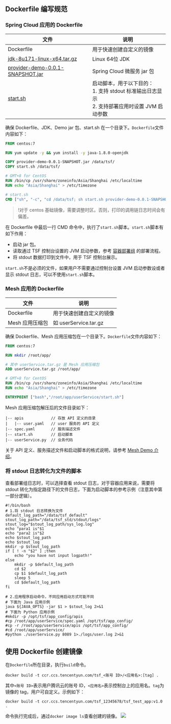 ## Dockerfile 编写规范

### Spring Cloud 应用的 Dockerfile

|文件|说明|
|---|---|
|Dockerfile | 用于快速创建自定义的镜像 |
|[jdk-8u171-linux-x64.tar.gz](http://www.oracle.com/technetwork/java/javase/downloads/jdk8-downloads-2133151.html)|Linux 64位 JDK| 
|[provider-demo-0.0.1-SNAPSHOT.jar ](https://main.qcloudimg.com/raw/8a71b41fee7908a6a9a3bd5ef03572d5/provider-demo-0.0.1-SNAPSHOT.jar)|Spring Cloud 微服务 jar 包|
|[start.sh ](https://main.qcloudimg.com/raw/d7a7565333eda38bbe79834d3224b775/start.sh)|启动脚本，用于以下目的：<br>1. 支持 stdout 标准输出日志显示<br>2. 支持部署应用时设置  JVM  启动参数 |

确保 Dockerfile、JDK、Demo jar 包、start.sh 在一个目录下。`Dockerfile`文件内容如下：
```dockerfile
FROM centos:7

RUN yum update -y && yum install -y java-1.8.0-openjdk

COPY provider-demo-0.0.1-SNAPSHOT.jar /data/tsf/
COPY start.sh /data/tsf/

# GMT+8 for CentOS
RUN /bin/cp /usr/share/zoneinfo/Asia/Shanghai /etc/localtime
RUN echo "Asia/Shanghai" > /etc/timezone

# start.sh
CMD ["sh", "-c", "cd /data/tsf; sh start.sh provider-demo-0.0.1-SNAPSHOT.jar /data/tsf"]
```

>!对于 centos 基础镜像，需要调整时区。否则，打印的调用链日志时间会有偏差。

在 Dockerfile 中最后一行 CMD 命令中，执行了`start.sh`脚本。`start.sh`脚本有如下作用：
- 启动 jar 包。
- 读取通过 TSF 控制台设置的 JVM 启动参数，参考 [容器部署组](https://cloud.tencent.com/document/product/649/15525) 的部署流程。
- 将 stdout 数据打印到文件中，用于 TSF 控制台展示。

`start.sh`不是必须的文件，如果用户不需要通过控制台设置 JVM 启动参数设或者显示 stdout 日志，可以不使用`start.sh`脚本。

### Mesh 应用的 Dockerfile

| 文件            | 说明                  | 
| --------------- | --------------------- |
| Dockerfile      | 用于快速创建自定义的镜像               |   
| Mesh 应用压缩包 | 如 userService.tar.gz |       

确保 Dockerfile、Mesh 应用压缩包在一个目录下。`Dockerfile`文件内容如下：
```dockerfile
FROM centos:7

RUN mkdir /root/app/

# 其中 userService.tar.gz 是 Mesh 应用压缩包
ADD userService.tar.gz /root/app/

# GMT+8 for CentOS
RUN /bin/cp /usr/share/zoneinfo/Asia/Shanghai /etc/localtime
RUN echo "Asia/Shanghai" > /etc/timezone

ENTRYPOINT ["bash","/root/app/userService/start.sh"]

```

Mesh 应用压缩包解压后的文件目录如下：
```
|-- apis			// 存放 API 定义的目录
|	|-- user.yaml	// user 服务的 API 定义
|-- spec.yaml 		// 服务描述文件
|-- start.sh 		// 启动脚本
|-- userService.py	// 业务代码
```

关于 API 定义、服务描述文件和启动脚本的格式说明，请参考 [Mesh Demo 介绍](https://cloud.tencent.com/document/product/649/30436)。

### 将 stdout 日志转化为文件的脚本
查看部署组日志时，可以选择查看 stdout 日志，对于容器应用来说，需要将 stdout 转化为指定路径下的文件日志，下面为启动脚本的参考示例（注意其中第一部分逻辑）。
```shell
#!/bin/bash
# 1.将 stdout 日志转换为文件
default_log_path="/data/tsf_default"
stout_log_path="/data/tsf_std/stdout/logs"
stout_log="$stout_log_path/sys_log.log"
echo "para1 is"$1
echo "para2 is"$2
echo $stout_log_path
echo $stout_log
mkdir -p $stout_log_path
if [ ! -n "$2" ] ;then
    echo "you have not input logpath!"
else
	mkdir -p $default_log_path
	cd $2
	cp $1 $default_log_path	
	sleep 5
	cd $default_log_path
fi

# 2.应用程序启动命令，不同应用启动方式可能不同
# 下面为 Java 应用示例
java ${JAVA_OPTS} -jar $1 > $stout_log 2>&1
# 下面为 Python 应用示例
#mkdir -p /opt/tsf/app_config/apis 
#cp /root/app/userService/spec.yaml /opt/tsf/app_config/
#cp -r /root/app/userService/apis /opt/tsf/app_config/
#cd /root/app/userService/
#python ./userService.py 8089 1>./logs/user.log 2>&1
```



## 使用 Dockerfile 创建镜像
在`Dockerfile`所在目录，执行`build`命令。
```
docker build -t ccr.ccs.tencentyun.com/tsf_<账号 ID>/<应用名>:[tag] .
```
其中`<账号 ID>`表示用户腾讯云的账号 ID，`<应用名>`表示控制台上的应用名。`tag`为镜像的 tag，用户可自定义。示例如下：
```
docker build -t ccr.ccs.tencentyun.com/tsf_12345678/tsf_test_app:v1.0 .
```

命令执行完成后，通过`docker image ls`查看创建的镜像。
![](https://main.qcloudimg.com/raw/7f46b8fc24feb8f397eb9c09f284d843.png)

